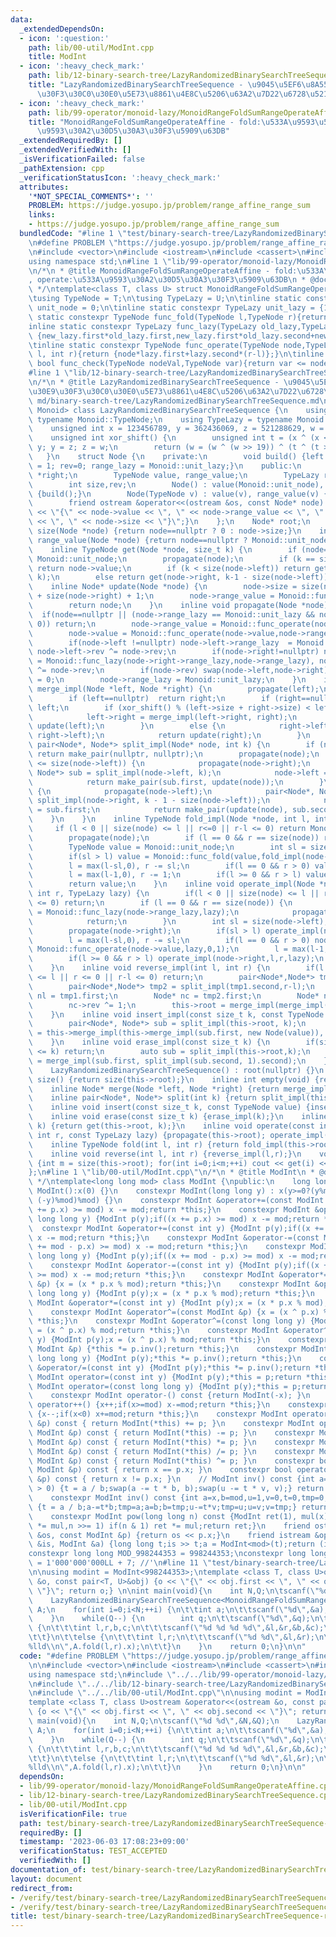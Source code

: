 ```yaml
---
data:
  _extendedDependsOn:
  - icon: ':question:'
    path: lib/00-util/ModInt.cpp
    title: ModInt
  - icon: ':heavy_check_mark:'
    path: lib/12-binary-search-tree/LazyRandomizedBinarySearchTreeSequence.cpp
    title: "LazyRandomizedBinarySearchTreeSequence - \u9045\u5EF6\u8A55\u4FA1\u30E9\
      \u30F3\u30C0\u30E0\u5E73\u8861\u4E8C\u5206\u63A2\u7D22\u6728\u5217"
  - icon: ':heavy_check_mark:'
    path: lib/99-operator/monoid-lazy/MonoidRangeFoldSumRangeOperateAffine.cpp
    title: "MonoidRangeFoldSumRangeOperateAffine - fold:\u533A\u9593\u548C, operate:\u533A\
      \u9593\u30A2\u30D5\u30A3\u30F3\u5909\u63DB"
  _extendedRequiredBy: []
  _extendedVerifiedWith: []
  _isVerificationFailed: false
  _pathExtension: cpp
  _verificationStatusIcon: ':heavy_check_mark:'
  attributes:
    '*NOT_SPECIAL_COMMENTS*': ''
    PROBLEM: https://judge.yosupo.jp/problem/range_affine_range_sum
    links:
    - https://judge.yosupo.jp/problem/range_affine_range_sum
  bundledCode: "#line 1 \"test/binary-search-tree/LazyRandomizedBinarySearchTreeSequence-rsqrafq.test.cpp\"\
    \n#define PROBLEM \"https://judge.yosupo.jp/problem/range_affine_range_sum\"\n\
    \n#include <vector>\n#include <iostream>\n#include <cassert>\n#include <queue>\n\
    using namespace std;\n#line 1 \"lib/99-operator/monoid-lazy/MonoidRangeFoldSumRangeOperateAffine.cpp\"\
    \n/*\n * @title MonoidRangeFoldSumRangeOperateAffine - fold:\u533A\u9593\u548C\
    , operate:\u533A\u9593\u30A2\u30D5\u30A3\u30F3\u5909\u63DB\n * @docs md/operator/monoid-lazy/MonoidRangeSumRangeAffine.md\n\
    \ */\ntemplate<class T, class U> struct MonoidRangeFoldSumRangeOperateAffine {\n\
    \tusing TypeNode = T;\n\tusing TypeLazy = U;\n\tinline static constexpr TypeNode\
    \ unit_node = 0;\n\tinline static constexpr TypeLazy unit_lazy = {1,0};\n\tinline\
    \ static constexpr TypeNode func_fold(TypeNode l,TypeNode r){return l+r;}\n\t\
    inline static constexpr TypeLazy func_lazy(TypeLazy old_lazy,TypeLazy new_lazy){return\
    \ {new_lazy.first*old_lazy.first,new_lazy.first*old_lazy.second+new_lazy.second};}\n\
    \tinline static constexpr TypeNode func_operate(TypeNode node,TypeLazy lazy,int\
    \ l, int r){return {node*lazy.first+lazy.second*(r-l)};}\n\tinline static constexpr\
    \ bool func_check(TypeNode nodeVal,TypeNode var){return var <= nodeVal;}\n};\n\
    #line 1 \"lib/12-binary-search-tree/LazyRandomizedBinarySearchTreeSequence.cpp\"\
    \n/*\n * @title LazyRandomizedBinarySearchTreeSequence - \u9045\u5EF6\u8A55\u4FA1\
    \u30E9\u30F3\u30C0\u30E0\u5E73\u8861\u4E8C\u5206\u63A2\u7D22\u6728\u5217\n * @docs\
    \ md/binary-search-tree/LazyRandomizedBinarySearchTreeSequence.md\n */\ntemplate<class\
    \ Monoid> class LazyRandomizedBinarySearchTreeSequence {\n    using TypeNode =\
    \ typename Monoid::TypeNode;\n    using TypeLazy = typename Monoid::TypeLazy;\n\
    \    unsigned int x = 123456789, y = 362436069, z = 521288629, w = 88675123;\n\
    \    unsigned int xor_shift() {\n        unsigned int t = (x ^ (x << 11)); x =\
    \ y; y = z; z = w;\n        return (w = (w ^ (w >> 19)) ^ (t ^ (t >> 8)));\n \
    \   }\n    struct Node {\n    private:\n        void build() {left = right = nullptr;size\
    \ = 1; rev=0; range_lazy = Monoid::unit_lazy;}\n    public:\n        Node *left,\
    \ *right;\n        TypeNode value, range_value;\n        TypeLazy range_lazy;\n\
    \        int size,rev;\n        Node() : value(Monoid::unit_node), range_value(Monoid::unit_node)\
    \ {build();}\n        Node(TypeNode v) : value(v), range_value(v) {build();}\n\
    \        friend ostream &operator<<(ostream &os, const Node* node) {return os\
    \ << \"{\" << node->value << \", \" << node->range_value << \", \" << node->range_lazy\
    \ << \", \" << node->size << \"}\";}\n    };\n    Node* root;\n    inline int\
    \ size(Node *node) {return node==nullptr ? 0 : node->size;}\n    inline TypeNode\
    \ range_value(Node *node) {return node==nullptr ? Monoid::unit_node : node->range_value;}\n\
    \    inline TypeNode get(Node *node, size_t k) {\n        if (node==nullptr) return\
    \ Monoid::unit_node;\n        propagate(node);\n        if (k == size(node->left))\
    \ return node->value;\n        if (k < size(node->left)) return get(node->left,\
    \ k);\n        else return get(node->right, k-1 - size(node->left));\n    }\n\
    \    inline Node* update(Node *node) {\n        node->size = size(node->left)\
    \ + size(node->right) + 1;\n        node->range_value = Monoid::func_fold(Monoid::func_fold(range_value(node->left),node->value),range_value(node->right));\n\
    \        return node;\n    }\n    inline void propagate(Node *node) {\n      \
    \  if(node==nullptr || (node->range_lazy == Monoid::unit_lazy && node->rev ==\
    \ 0)) return;\n        node->range_value = Monoid::func_operate(node->range_value,node->range_lazy,0,node->size);\n\
    \        node->value = Monoid::func_operate(node->value,node->range_lazy,0,1);\n\
    \        if(node->left !=nullptr) node->left->range_lazy  = Monoid::func_lazy(node->left->range_lazy,node->range_lazy),\
    \ node->left->rev ^= node->rev;\n        if(node->right!=nullptr) node->right->range_lazy\
    \ = Monoid::func_lazy(node->right->range_lazy,node->range_lazy), node->right->rev\
    \ ^= node->rev;\n        if(node->rev) swap(node->left,node->right), node->rev\
    \ = 0;\n        node->range_lazy = Monoid::unit_lazy;\n    }\n    inline Node*\
    \ merge_impl(Node *left, Node *right) {\n        propagate(left);\n        propagate(right);\n\
    \        if (left==nullptr)  return right;\n        if (right==nullptr) return\
    \ left;\n        if (xor_shift() % (left->size + right->size) < left->size) {\n\
    \            left->right = merge_impl(left->right, right);\n            return\
    \ update(left);\n        }\n        else {\n            right->left = merge_impl(left,\
    \ right->left);\n            return update(right);\n        }\n    }\n    inline\
    \ pair<Node*, Node*> split_impl(Node* node, int k) {\n        if (node==nullptr)\
    \ return make_pair(nullptr, nullptr);\n        propagate(node);\n        if (k\
    \ <= size(node->left)) {\n            propagate(node->right);\n            pair<Node*,\
    \ Node*> sub = split_impl(node->left, k);\n            node->left = sub.second;\n\
    \            return make_pair(sub.first, update(node));\n        }\n        else\
    \ {\n            propagate(node->left);\n            pair<Node*, Node*> sub =\
    \ split_impl(node->right, k - 1 - size(node->left));\n            node->right\
    \ = sub.first;\n            return make_pair(update(node), sub.second);\n    \
    \    }\n    }\n    inline TypeNode fold_impl(Node *node, int l, int r) {\n   \
    \     if (l < 0 || size(node) <= l || r<=0 || r-l <= 0) return Monoid::unit_node;\n\
    \        propagate(node);\n        if (l == 0 && r == size(node)) return range_value(node);\n\
    \        TypeNode value = Monoid::unit_node;\n        int sl = size(node->left);\n\
    \        if(sl > l) value = Monoid::func_fold(value,fold_impl(node->left,l,min(sl,r)));\n\
    \        l = max(l-sl,0), r -= sl;\n        if(l == 0 && r > 0) value = Monoid::func_fold(value,node->value);\n\
    \        l = max(l-1,0), r -= 1;\n        if(l >= 0 && r > l) value = Monoid::func_fold(value,fold_impl(node->right,l,r));\n\
    \        return value;\n    }\n    inline void operate_impl(Node *node, int l,\
    \ int r, TypeLazy lazy) {\n        if(l < 0 || size(node) <= l || r <= 0 || r-l\
    \ <= 0) return;\n        if (l == 0 && r == size(node)) {\n            node->range_lazy\
    \ = Monoid::func_lazy(node->range_lazy,lazy);\n            propagate(node);\n\
    \            return;\n        }\n        int sl = size(node->left);\n        propagate(node->left);\n\
    \        propagate(node->right);\n        if(sl > l) operate_impl(node->left,l,min(sl,r),lazy);\n\
    \        l = max(l-sl,0), r -= sl;\n        if(l == 0 && r > 0) node->value =\
    \ Monoid::func_operate(node->value,lazy,0,1);\n        l = max(l-1,0), r -= 1;\n\
    \        if(l >= 0 && r > l) operate_impl(node->right,l,r,lazy);\n        update(node);\n\
    \    }\n    inline void reverse_impl(int l, int r) {\n        if(l < 0 || size(root)\
    \ <= l || r <= 0 || r-l <= 0) return;\n        pair<Node*,Node*> tmp1 = split_impl(this->root,l);\n\
    \        pair<Node*,Node*> tmp2 = split_impl(tmp1.second,r-l);\n        Node*\
    \ nl = tmp1.first;\n        Node* nc = tmp2.first;\n        Node* nr = tmp2.second;\n\
    \        nc->rev ^= 1;\n        this->root = merge_impl(merge_impl(nl,nc),nr);\n\
    \    }\n    inline void insert_impl(const size_t k, const TypeNode value) {\n\
    \        pair<Node*, Node*> sub = split_impl(this->root, k);\n        this->root\
    \ = this->merge_impl(this->merge_impl(sub.first, new Node(value)), sub.second);\n\
    \    }\n    inline void erase_impl(const size_t k) {\n        if(size(this->root)\
    \ <= k) return;\n        auto sub = split_impl(this->root,k);\n        this->root\
    \ = merge_impl(sub.first, split_impl(sub.second, 1).second);\n    }\npublic:\n\
    \    LazyRandomizedBinarySearchTreeSequence() : root(nullptr) {}\n    inline int\
    \ size() {return size(this->root);}\n    inline int empty(void) {return bool(size()==0);}\n\
    \    inline Node* merge(Node *left, Node *right) {return merge_impl(left,right);}\n\
    \    inline pair<Node*, Node*> split(int k) {return split_impl(this->root,k);}\n\
    \    inline void insert(const size_t k, const TypeNode value) {insert_impl(k,value);}\n\
    \    inline void erase(const size_t k) {erase_impl(k);}\n    inline TypeNode get(size_t\
    \ k) {return get(this->root, k);}\n    inline void operate(const int l, const\
    \ int r, const TypeLazy lazy) {propagate(this->root); operate_impl(this->root,l,r,lazy);}\n\
    \    inline TypeNode fold(int l, int r) {return fold_impl(this->root,l,r);}\n\
    \    inline void reverse(int l, int r) {reverse_impl(l,r);}\n    void print()\
    \ {int m = size(this->root); for(int i=0;i<m;++i) cout << get(i) << \" \\n\"[i==m-1];}\n\
    };\n#line 1 \"lib/00-util/ModInt.cpp\"\n/*\n * @title ModInt\n * @docs md/util/ModInt.md\n\
    \ */\ntemplate<long long mod> class ModInt {\npublic:\n    long long x;\n    constexpr\
    \ ModInt():x(0) {}\n    constexpr ModInt(long long y) : x(y>=0?(y%mod): (mod -\
    \ (-y)%mod)%mod) {}\n    constexpr ModInt &operator+=(const ModInt &p) {if((x\
    \ += p.x) >= mod) x -= mod;return *this;}\n    constexpr ModInt &operator+=(const\
    \ long long y) {ModInt p(y);if((x += p.x) >= mod) x -= mod;return *this;}\n  \
    \  constexpr ModInt &operator+=(const int y) {ModInt p(y);if((x += p.x) >= mod)\
    \ x -= mod;return *this;}\n    constexpr ModInt &operator-=(const ModInt &p) {if((x\
    \ += mod - p.x) >= mod) x -= mod;return *this;}\n    constexpr ModInt &operator-=(const\
    \ long long y) {ModInt p(y);if((x += mod - p.x) >= mod) x -= mod;return *this;}\n\
    \    constexpr ModInt &operator-=(const int y) {ModInt p(y);if((x += mod - p.x)\
    \ >= mod) x -= mod;return *this;}\n    constexpr ModInt &operator*=(const ModInt\
    \ &p) {x = (x * p.x % mod);return *this;}\n    constexpr ModInt &operator*=(const\
    \ long long y) {ModInt p(y);x = (x * p.x % mod);return *this;}\n    constexpr\
    \ ModInt &operator*=(const int y) {ModInt p(y);x = (x * p.x % mod);return *this;}\n\
    \    constexpr ModInt &operator^=(const ModInt &p) {x = (x ^ p.x) % mod;return\
    \ *this;}\n    constexpr ModInt &operator^=(const long long y) {ModInt p(y);x\
    \ = (x ^ p.x) % mod;return *this;}\n    constexpr ModInt &operator^=(const int\
    \ y) {ModInt p(y);x = (x ^ p.x) % mod;return *this;}\n    constexpr ModInt &operator/=(const\
    \ ModInt &p) {*this *= p.inv();return *this;}\n    constexpr ModInt &operator/=(const\
    \ long long y) {ModInt p(y);*this *= p.inv();return *this;}\n    constexpr ModInt\
    \ &operator/=(const int y) {ModInt p(y);*this *= p.inv();return *this;}\n    constexpr\
    \ ModInt operator=(const int y) {ModInt p(y);*this = p;return *this;}\n    constexpr\
    \ ModInt operator=(const long long y) {ModInt p(y);*this = p;return *this;}\n\
    \    constexpr ModInt operator-() const {return ModInt(-x); }\n    constexpr ModInt\
    \ operator++() {x++;if(x>=mod) x-=mod;return *this;}\n    constexpr ModInt operator--()\
    \ {x--;if(x<0) x+=mod;return *this;}\n    constexpr ModInt operator+(const ModInt\
    \ &p) const { return ModInt(*this) += p; }\n    constexpr ModInt operator-(const\
    \ ModInt &p) const { return ModInt(*this) -= p; }\n    constexpr ModInt operator*(const\
    \ ModInt &p) const { return ModInt(*this) *= p; }\n    constexpr ModInt operator/(const\
    \ ModInt &p) const { return ModInt(*this) /= p; }\n    constexpr ModInt operator^(const\
    \ ModInt &p) const { return ModInt(*this) ^= p; }\n    constexpr bool operator==(const\
    \ ModInt &p) const { return x == p.x; }\n    constexpr bool operator!=(const ModInt\
    \ &p) const { return x != p.x; }\n    // ModInt inv() const {int a=x,b=mod,u=1,v=0,t;while(b\
    \ > 0) {t = a / b;swap(a -= t * b, b);swap(u -= t * v, v);} return ModInt(u);}\n\
    \    constexpr ModInt inv() const {int a=x,b=mod,u=1,v=0,t=0,tmp=0;while(b > 0)\
    \ {t = a / b;a-=t*b;tmp=a;a=b;b=tmp;u-=t*v;tmp=u;u=v;v=tmp;} return ModInt(u);}\n\
    \    constexpr ModInt pow(long long n) const {ModInt ret(1), mul(x);for(;n > 0;mul\
    \ *= mul,n >>= 1) if(n & 1) ret *= mul;return ret;}\n    friend ostream &operator<<(ostream\
    \ &os, const ModInt &p) {return os << p.x;}\n    friend istream &operator>>(istream\
    \ &is, ModInt &a) {long long t;is >> t;a = ModInt<mod>(t);return (is);}\n};\n\
    constexpr long long MOD_998244353 = 998244353;\nconstexpr long long MOD_1000000007\
    \ = 1'000'000'000LL + 7; //'\n#line 11 \"test/binary-search-tree/LazyRandomizedBinarySearchTreeSequence-rsqrafq.test.cpp\"\
    \n\nusing modint = ModInt<998244353>;\ntemplate <class T, class U>ostream &operator<<(ostream\
    \ &o, const pair<T, U>&obj) {o << \"{\" << obj.first << \", \" << obj.second <<\
    \ \"}\"; return o;} \n\nint main(void){\n    int N,Q;\n\tscanf(\"%d %d\",&N,&Q);\n\
    \    LazyRandomizedBinarySearchTreeSequence<MonoidRangeFoldSumRangeOperateAffine<modint,pair<modint,modint>>>\
    \ A;\n    for(int i=0;i<N;++i) {\n\t\tint a;\n\t\tscanf(\"%d\",&a);\n\t\tA.insert(i,a);\n\
    \    }\n    while(Q--) {\n        int q;\n\t\tscanf(\"%d\",&q);\n\t\tif(q==0)\
    \ {\n\t\t\tint l,r,b,c;\n\t\t\tscanf(\"%d %d %d %d\",&l,&r,&b,&c);\n\t\t\tA.operate(l,r,{b,c});\n\
    \t\t}\n\t\telse {\n\t\t\tint l,r;\n\t\t\tscanf(\"%d %d\",&l,&r);\n\t\t\tprintf(\"\
    %lld\\n\",A.fold(l,r).x);\n\t\t}\n    }\n    return 0;\n}\n\n"
  code: "#define PROBLEM \"https://judge.yosupo.jp/problem/range_affine_range_sum\"\
    \n\n#include <vector>\n#include <iostream>\n#include <cassert>\n#include <queue>\n\
    using namespace std;\n#include \"../../lib/99-operator/monoid-lazy/MonoidRangeFoldSumRangeOperateAffine.cpp\"\
    \n#include \"../../lib/12-binary-search-tree/LazyRandomizedBinarySearchTreeSequence.cpp\"\
    \n#include \"../../lib/00-util/ModInt.cpp\"\n\nusing modint = ModInt<998244353>;\n\
    template <class T, class U>ostream &operator<<(ostream &o, const pair<T, U>&obj)\
    \ {o << \"{\" << obj.first << \", \" << obj.second << \"}\"; return o;} \n\nint\
    \ main(void){\n    int N,Q;\n\tscanf(\"%d %d\",&N,&Q);\n    LazyRandomizedBinarySearchTreeSequence<MonoidRangeFoldSumRangeOperateAffine<modint,pair<modint,modint>>>\
    \ A;\n    for(int i=0;i<N;++i) {\n\t\tint a;\n\t\tscanf(\"%d\",&a);\n\t\tA.insert(i,a);\n\
    \    }\n    while(Q--) {\n        int q;\n\t\tscanf(\"%d\",&q);\n\t\tif(q==0)\
    \ {\n\t\t\tint l,r,b,c;\n\t\t\tscanf(\"%d %d %d %d\",&l,&r,&b,&c);\n\t\t\tA.operate(l,r,{b,c});\n\
    \t\t}\n\t\telse {\n\t\t\tint l,r;\n\t\t\tscanf(\"%d %d\",&l,&r);\n\t\t\tprintf(\"\
    %lld\\n\",A.fold(l,r).x);\n\t\t}\n    }\n    return 0;\n}\n\n"
  dependsOn:
  - lib/99-operator/monoid-lazy/MonoidRangeFoldSumRangeOperateAffine.cpp
  - lib/12-binary-search-tree/LazyRandomizedBinarySearchTreeSequence.cpp
  - lib/00-util/ModInt.cpp
  isVerificationFile: true
  path: test/binary-search-tree/LazyRandomizedBinarySearchTreeSequence-rsqrafq.test.cpp
  requiredBy: []
  timestamp: '2023-06-03 17:08:23+09:00'
  verificationStatus: TEST_ACCEPTED
  verifiedWith: []
documentation_of: test/binary-search-tree/LazyRandomizedBinarySearchTreeSequence-rsqrafq.test.cpp
layout: document
redirect_from:
- /verify/test/binary-search-tree/LazyRandomizedBinarySearchTreeSequence-rsqrafq.test.cpp
- /verify/test/binary-search-tree/LazyRandomizedBinarySearchTreeSequence-rsqrafq.test.cpp.html
title: test/binary-search-tree/LazyRandomizedBinarySearchTreeSequence-rsqrafq.test.cpp
---
```


